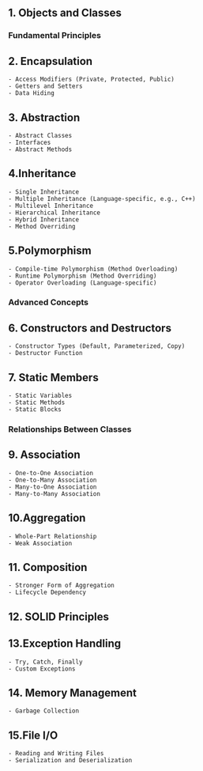 ## 1.  Objects and Classes 

### Fundamental Principles 

## 2. Encapsulation

    - Access Modifiers (Private, Protected, Public) 
    - Getters and Setters
    - Data Hiding

## 3. Abstraction    
    - Abstract Classes
    - Interfaces
    - Abstract Methods

## 4.Inheritance

    - Single Inheritance
    - Multiple Inheritance (Language-specific, e.g., C++)
    - Multilevel Inheritance
    - Hierarchical Inheritance
    - Hybrid Inheritance
    - Method Overriding    

## 5.Polymorphism
    - Compile-time Polymorphism (Method Overloading)
    - Runtime Polymorphism (Method Overriding)
    - Operator Overloading (Language-specific)    


### Advanced Concepts

## 6.   Constructors and Destructors
    - Constructor Types (Default, Parameterized, Copy)
    - Destructor Function 

## 7.    Static Members
    - Static Variables
    - Static Methods
    - Static Blocks

### Relationships Between Classes    

## 9. Association
    - One-to-One Association
    - One-to-Many Association
    - Many-to-One Association
    - Many-to-Many Association


## 10.Aggregation
    - Whole-Part Relationship
    - Weak Association

## 11.     Composition

    - Stronger Form of Aggregation
    - Lifecycle Dependency

## 12.     SOLID Principles

## 13.Exception Handling

    - Try, Catch, Finally
    - Custom Exceptions

## 14. Memory Management   
    - Garbage Collection 

## 15.File I/O
    - Reading and Writing Files
    - Serialization and Deserialization
    